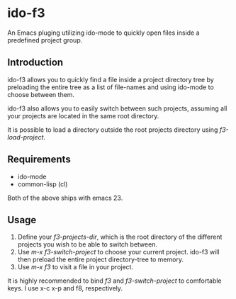# ido-f3

An Emacs pluging utilizing ido-mode to quickly open files inside a predefined project group.

## Introduction

ido-f3 allows you to quickly find a file inside a project directory tree by preloading the entire tree as a list of file-names and using ido-mode to choose between them.

ido-f3 also allows you to easily switch between such projects, assuming all your projects are located in the same root directory.

It is possible to load a directory outside the root projects directory using *f3-load-project*.

## Requirements

- ido-mode
- common-lisp (cl)

Both of the above  ships with emacs 23.

## Usage
1. Define your *f3-projects-dir*, which is the root directory of the different projects you wish to be able to switch between.
1. Use *m-x f3-switch-project* to choose your current project. ido-f3 will then preload the entire project directory-tree to memory.
1. Use *m-x f3* to visit a file in your project.

It is highly recommended to bind *f3* and *f3-switch-project* to comfortable keys. I use x-c x-p and f8, respectively.
